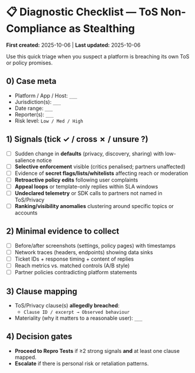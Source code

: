 # 📋 Diagnostic Checklist — ToS Non-Compliance as Stealthing
**First created:** 2025-10-06 | **Last updated:** 2025-10-06

Use this quick triage when you suspect a platform is breaching its own ToS or policy promises.

## 0) Case meta
- Platform / App / Host: `___`
- Jurisdiction(s): `___`
- Date range: `___`
- Reporter(s): `___`
- Risk level: `Low / Med / High`

## 1) Signals (tick ✓ / cross ✗ / unsure ?)
- [ ] Sudden change in **defaults** (privacy, discovery, sharing) with low-salience notice  
- [ ] **Selective enforcement** visible (critics penalised; partners unaffected)  
- [ ] Evidence of **secret flags/lists/whitelists** affecting reach or moderation  
- [ ] **Retroactive policy edits** following user complaints  
- [ ] **Appeal loops** or template-only replies within SLA windows  
- [ ] **Undeclared telemetry** or SDK calls to partners not named in ToS/Privacy  
- [ ] **Ranking/visibility anomalies** clustering around specific topics or accounts

## 2) Minimal evidence to collect
- [ ] Before/after screenshots (settings, policy pages) with timestamps  
- [ ] Network traces (headers, endpoints) showing data sinks  
- [ ] Ticket IDs + response timing + content of replies  
- [ ] Reach metrics vs. matched controls (A/B style)  
- [ ] Partner policies contradicting platform statements

## 3) Clause mapping
- ToS/Privacy clause(s) **allegedly breached**:  
  - `Clause ID / excerpt → Observed behaviour`
- Materiality (why it matters to a reasonable user): `___`

## 4) Decision gates
- **Proceed to Repro Tests** if ≥2 strong signals **and** at least one clause mapped.  
- **Escalate** if there is personal risk or retaliation patterns.

